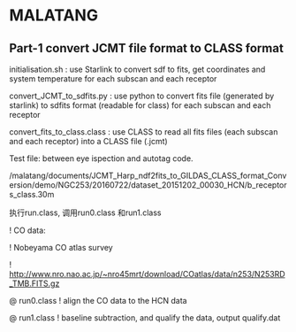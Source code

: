 # MALATANG

## Part-1  convert JCMT file format to CLASS format 

initialisation.sh : use Starlink to convert sdf to fits, get coordinates and
system temperature for each subscan and each receptor 

convert_JCMT_to_sdfits.py : use python to convert fits file (generated by
starlink) to sdfits format (readable for class) for each subscan and each
receptor 

convert_fits_to_class.class : use CLASS to read all fits files (each subscan
and each receptor) into a CLASS file (.jcmt) 




Test file: between eye ispection and autotag code.

/malatang/documents/JCMT_Harp_ndf2fits_to_GILDAS_CLASS_format_Conversion/demo/NGC253/20160722/dataset_20151202_00030_HCN/b_receptors_class.30m

执行run.class, 调用run0.class 和run1.class 


! CO data: 

! Nobeyama CO atlas survey

! http://www.nro.nao.ac.jp/~nro45mrt/download/COatlas/data/n253/N253RD_TMB.FITS.gz

@ run0.class  ! align the CO data to the HCN data 

@ run1.class  ! baseline subtraction, and qualify the data, output qualify.dat 





